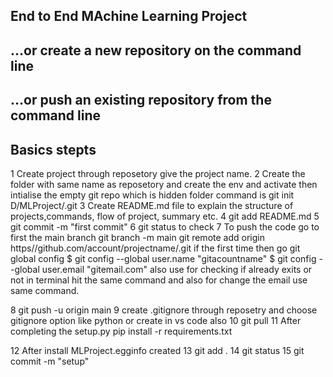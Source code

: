 ## End to End MAchine Learning Project

## …or create a new repository on the command line
<!-- echo "# MLProject" >> README.md
git init
git add README.md
git commit -m "first commit"
git branch -M main
git remote add origin https://github.com/Mithles84/MLProject.git
git push -u origin main -->



## …or push an existing repository from the command line
<!-- git remote add origin https://github.com/Mithles84/MLProject.git
git branch -M main
git push -u origin main -->


## Basics stepts

1 Create project through reposetory give the project name.
2 Create the folder with same name as reposetory and create the env and activate then intialise the empty git repo which is hidden folder command is  git init  
D/MLProject/.git
3 Create README.md file to explain the structure of projects,commands, flow of project, summary etc.
4 git add README.md
5 git commit -m "first commit"
6 git status to check 
7 To push the code  go to first the main branch 
 git branch -m main
 git remote add origin https//github.com/account/projectname/.git
 if the first time then go git global config
 $ git config --global user.name "gitacountname"
 $ git config --global user.email "gitemail.com"
 also use for checking if already exits or not in terminal hit the same command and also for change the email use same command.

8 git push -u origin main
9 create .gitignore  through reposetry and choose gitignore option like python or create in vs code also
10 git pull 
11 After completing the setup.py 
    pip install -r requirements.txt

12 After install MLProject.egginfo created 
13 git add .
14 git status
15 git commit -m "setup"